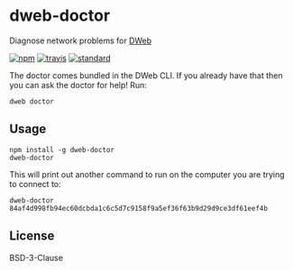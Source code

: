 # dweb-doctor

Diagnose network problems for [DWeb](http://github.com/datproject/dweb)

[![npm][npm-image]][npm-url]
[![travis][travis-image]][travis-url]
[![standard][standard-image]][standard-url]


The doctor comes bundled in the DWeb CLI. If you already have that then you can ask the doctor for help! Run:

```
dweb doctor
```

## Usage

```
npm install -g dweb-doctor
dweb-doctor
```

This will print out another command to run on the computer you are trying to connect to:

```
dweb-doctor 84af4d998fb94ec60dcbda1c6c5d7c9158f9a5ef36f63b9d29d9ce3df61eef4b
```

## License

BSD-3-Clause


[npm-image]: https://img.shields.io/npm/v/dweb-doctor.svg?style=flat-square
[npm-url]: https://www.npmjs.com/package/dweb-doctor
[travis-image]: https://img.shields.io/travis/datproject/dweb-doctor.svg?style=flat-square
[travis-url]: https://travis-ci.org/datproject/dweb-doctor
[standard-image]: https://img.shields.io/badge/code%20style-standard-brightgreen.svg?style=flat-square
[standard-url]: http://npm.im/standard

